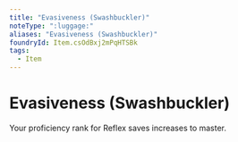 ```yaml
---
title: "Evasiveness (Swashbuckler)"
noteType: ":luggage:"
aliases: "Evasiveness (Swashbuckler)"
foundryId: Item.csOdBxj2mPqHTSBk
tags:
  - Item
---
```


# Evasiveness (Swashbuckler)

Your proficiency rank for Reflex saves increases to master.
